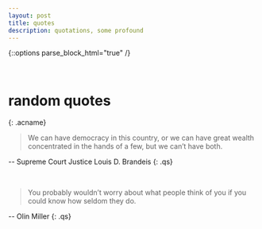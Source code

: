 ```yaml
---
layout: post
title: quotes
description: quotations, some profound
---
```


{::options parse_block_html="true" /}

<br />

<div class="acm">

# random quotes
{: .acname}

<div class="qc">

> We can have democracy in this country, or we can have great wealth concentrated in the hands of a few, but we can’t have both.

-- Supreme Court Justice Louis D. Brandeis
{: .qs}

<br />

> You probably wouldn’t worry about what people think of you if you could know how seldom they do.

-- Olin Miller
{: .qs}

</div>

<br />

</div>


